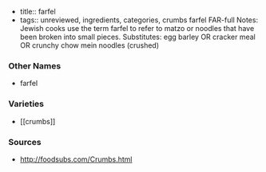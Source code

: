 - title:: farfel
- tags:: unreviewed, ingredients, categories, crumbs
farfel FAR-full Notes: Jewish cooks use the term farfel to refer to matzo or noodles that have been broken into small pieces. Substitutes: egg barley OR cracker meal OR crunchy chow mein noodles (crushed)

### Other Names

* farfel

### Varieties

* [[crumbs]]

### Sources
* http://foodsubs.com/Crumbs.html
